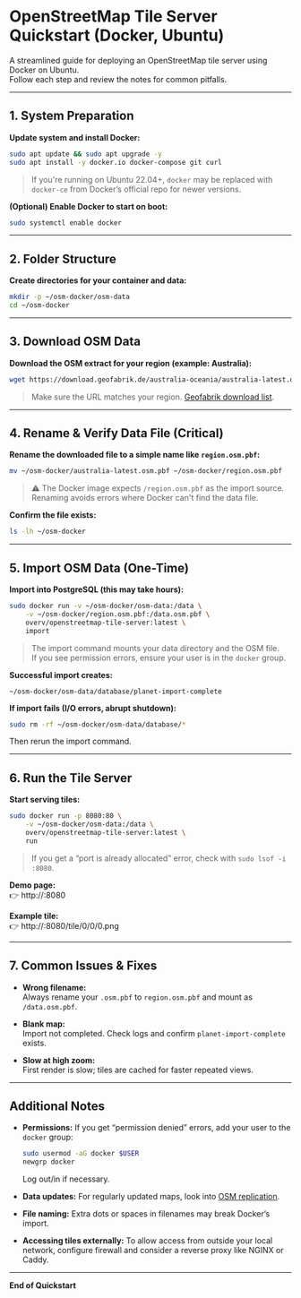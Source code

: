 # OpenStreetMap Tile Server Quickstart (Docker, Ubuntu)

A streamlined guide for deploying an OpenStreetMap tile server using Docker on Ubuntu.  
Follow each step and review the notes for common pitfalls.

---

## 1. System Preparation

**Update system and install Docker:**
```bash
sudo apt update && sudo apt upgrade -y
sudo apt install -y docker.io docker-compose git curl
```
> If you're running on Ubuntu 22.04+, `docker` may be replaced with `docker-ce` from Docker’s official repo for newer versions.

**(Optional) Enable Docker to start on boot:**
```bash
sudo systemctl enable docker
```

---

## 2. Folder Structure

**Create directories for your container and data:**
```bash
mkdir -p ~/osm-docker/osm-data
cd ~/osm-docker
```

---

## 3. Download OSM Data

**Download the OSM extract for your region (example: Australia):**
```bash
wget https://download.geofabrik.de/australia-oceania/australia-latest.osm.pbf -O ~/osm-docker/australia-latest.osm.pbf
```
> Make sure the URL matches your region. [Geofabrik download list](https://download.geofabrik.de/).

---

## 4. Rename & Verify Data File (Critical)

**Rename the downloaded file to a simple name like `region.osm.pbf`:**
```bash
mv ~/osm-docker/australia-latest.osm.pbf ~/osm-docker/region.osm.pbf
```

> ⚠️ The Docker image expects `/region.osm.pbf` as the import source.  
> Renaming avoids errors where Docker can't find the data file.

**Confirm the file exists:**
```bash
ls -lh ~/osm-docker
```

---

## 5. Import OSM Data (One-Time)

**Import into PostgreSQL (this may take hours):**
```bash
sudo docker run -v ~/osm-docker/osm-data:/data \
    -v ~/osm-docker/region.osm.pbf:/data.osm.pbf \
    overv/openstreetmap-tile-server:latest \
    import
```
> The import command mounts your data directory and the OSM file.  
> If you see permission errors, ensure your user is in the `docker` group.

**Successful import creates:**
```
~/osm-docker/osm-data/database/planet-import-complete
```

**If import fails (I/O errors, abrupt shutdown):**
```bash
sudo rm -rf ~/osm-docker/osm-data/database/*
```
Then rerun the import command.

---

## 6. Run the Tile Server

**Start serving tiles:**
```bash
sudo docker run -p 8080:80 \
    -v ~/osm-docker/osm-data:/data \
    overv/openstreetmap-tile-server:latest \
    run
```
> If you get a “port is already allocated” error, check with `sudo lsof -i :8080`.

**Demo page:**  
👉 http://<your-server-ip>:8080

**Example tile:**  
👉 http://<your-server-ip>:8080/tile/0/0/0.png

---

## 7. Common Issues & Fixes

- **Wrong filename:**  
  Always rename your `.osm.pbf` to `region.osm.pbf` and mount as `/data.osm.pbf`.

- **Blank map:**  
  Import not completed. Check logs and confirm `planet-import-complete` exists.

- **Slow at high zoom:**  
  First render is slow; tiles are cached for faster repeated views.

---

## Additional Notes

- **Permissions:** If you get “permission denied” errors, add your user to the `docker` group:
  ```bash
  sudo usermod -aG docker $USER
  newgrp docker
  ```
  Log out/in if necessary.

- **Data updates:** For regularly updated maps, look into [OSM replication](https://wiki.openstreetmap.org/wiki/Replication).

- **File naming:** Extra dots or spaces in filenames may break Docker’s import.

- **Accessing tiles externally:** To allow access from outside your local network, configure firewall and consider a reverse proxy like NGINX or Caddy.

---

**End of Quickstart**
